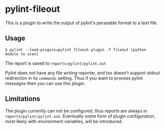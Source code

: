 # pylint-fileout

This is a plugin to write the output of pylint's parseable format to a text file.

## Usage

```
$ pylint --load-plugins=pylint_fileout.plugin -f fileout [python module to scan]
```

The report is saved to `reports/pylint/pylint.out`

Pylint does not have any file writing reporter, and tox doesn't support stdout redirection in its `commands` setting. Thus if you want to process pylint messages then you can use this plugin.

## Limitations

The plugin currently can not be configured, thus reports are always in `reports/pylint/pylint.out`. Eventually some form of plugin configuration, most likely with environment variables, will be introduced.
